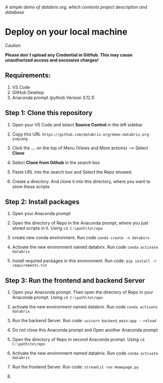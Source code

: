 *A simple demo of databrix.org, which contents project description and database*
# Deploy on your local machine

> [!CAUTION]
> **Please don´t upload any Credential in GitHub. This may cause unauthorized access and excessive charges!**

## Requirements:
1. VS Code
2. GitHub Desktop
3. Anaconda prompt (pythob Version 3.12.1)


## Step 1: Clone this repository
1. Open your VS Code and select **Source Control** in the left sidebar

2. Copy this URL `https://github.com/databrix-org/demo-databrix.org-yuqiang`

3. Click the **...** on the top of Menu (Views and More actions) --> Select **Clone**

4. Select **Clone from Github** in the search box

5. Paste URL into the search box and Select the Repo showed.

9. Create a directory. And clone it into this directory, where you want to store these scripts

## Step 2: Install packages

1. Open your Anaconda prompt

2. Open the directory of Repo in the Anaconda prompt, where you just stored scripts in it. Using `cd C:\path\to\repo`

3. create new conda environment. Run code `conda create -n databirx`

4. Activate the new environment named databrix. Run code `conda activate databrix`

5. Install required packages in this environment. Run code: `pip install -r requirements.txt`

## Step 3: Run the frontend and backend Server

1. Open your Anaconda prompt. Then open the directory of Repo in your Anaconda prompt. Using `cd C:\path\to\repo`

2. activate the new environment named databrix. Run code `conda activate databrix`

3. Run the backend Server. Run code: `uvicorn backend_main:app --reload`

3. Do not close this Anaconda prompt and Open another Anaconda prompt

4. Open the directory of Repo in second Anaconda prompt. Using `cd C:\path\to\repo`

5. Activate the new environment named databrix. Run code `conda activate databrix`

6. Run the frontend Server. Run code: `streamlit run Homepage.py`

7. 
